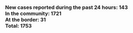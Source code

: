 ### New cases reported during the past 24 hours: 143<br/>In the community: 1721<br/>At the border: 31<br/>Total: 1753